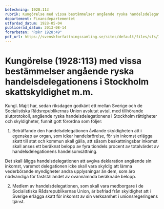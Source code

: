 ```yaml
---
beteckning: 1928:113
rubrik: Kungörelse med vissa bestämmelser angående ryska handelsdelegationens i Stockholm skattskyldighet m.m.
departement: Finansdepartementet
utfardad_datum: 1928-05-04
publicerad_datum: 2013-08-14
forarbeten: "Rskr 1928:49"
pdf_url: https://svenskforfattningssamling.se/sites/default/files/sfs/1928-05/SFS1928-113.pdf
---
```


# Kungörelse (1928:113) med vissa bestämmelser angående ryska handelsdelegationens i Stockholm skattskyldighet m.m.

Kungl. Maj:t har, sedan riksdagen godkänt ett mellan Sverige och de Socialistiska Rådsrepublikernas Union avslutat avtal, med tillhörande slutprotokoll, angående ryska handelsdelegationens i Stockholm rättigheter och skyldigheter, funnit gott förordna som följer:

1. Beträffande den handelsdelegationen åvilande skyldigheten att i egenskap av organ, som idkar handelsrörelse, för sin inkomst erlägga skatt till stat och kommun skall gälla, att såsom beskattningsbar inkomst skall anses ett beräknat belopp av fyra tiondels procent av totalvärdet av handelsdelegationens handelsomsättning.

Det skall åligga handelsdelegationen att avgiva deklaration angående sin inkomst, varemot delegationen icke skall vara skyldig att lämna vederbörande myndigheter andra upplysningar än dem, som äro nödvändiga för fastställandet av ovannämnda beräknade belopp.

2. Medlem av handelsdelegationen, som skall vara medborgare i de Socialistiska Rådsrepublikernas Union, är befriad från skyldighet att i Sverige erlägga skatt för inkomst av sin verksamhet i unionsregeringens tjänst.